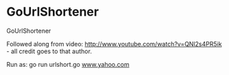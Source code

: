 GoUrlShortener
==============

GoUrlShortener

Followed along from video: http://www.youtube.com/watch?v=QNl2s4PR5ik - all credit goes to that author.

Run as:
	go run urlshort.go www.yahoo.com
